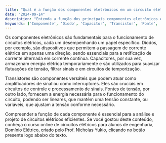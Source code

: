 ```yaml
---
title: "Qual é a função dos componentes eletrônicos em um circuito elétrico?"
date: "2024-09-14"
description: "Entenda a função dos principais componentes eletrônicos em circuitos elétricos, como diodos, capacitores e transistores."
keywords: ['Componente', 'Diodo', 'Capacitor', 'Transistor', 'Fonte', 'Tensão']
---
```


Os componentes eletrônicos são fundamentais para o funcionamento de circuitos elétricos, cada um desempenhando um papel específico. Diodos, por exemplo, são dispositivos que permitem a passagem de corrente elétrica em apenas uma direção, sendo essenciais para a retificação de corrente alternada em corrente contínua. Capacitores, por sua vez, armazenam energia elétrica temporariamente e são utilizados para suavizar flutuações de tensão, filtrar sinais e em circuitos de temporização.

Transistores são componentes versáteis que podem atuar como amplificadores de sinal ou como interruptores. Eles são cruciais em circuitos de controle e processamento de sinais. Fontes de tensão, por outro lado, fornecem a energia necessária para o funcionamento do circuito, podendo ser lineares, que mantêm uma tensão constante, ou variáveis, que ajustam a tensão conforme necessário.

Compreender a função de cada componente é essencial para a análise e projeto de circuitos elétricos eficientes. Se você gostou deste conteúdo, conheça o curso online de circuitos elétricos para alunos de engenharia, Domínio Elétrico, criado pelo Prof. Nicholas Yukio, clicando no botão presente logo abaixo do texto.